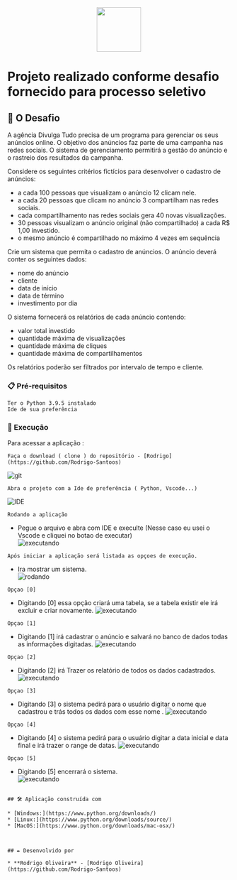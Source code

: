<div align="center">
<img src="pythonLogo.png"  width="100" >
</div>

# Projeto realizado conforme desafio fornecido para processo seletivo  


## 🚀 O Desafio

A agência Divulga Tudo precisa de um programa para gerenciar os seus anúncios online. O objetivo dos anúncios faz parte de uma campanha nas redes sociais. O sistema de gerenciamento permitirá a gestão do anúncio e o rastreio dos resultados da campanha.

Considere os seguintes critérios fictícios para desenvolver o cadastro de anúncios:

- a cada 100 pessoas que visualizam o anúncio 12 clicam nele.
- a cada 20 pessoas que clicam no anúncio 3 compartilham nas redes sociais.
- cada compartilhamento nas redes sociais gera 40 novas visualizações.
- 30 pessoas visualizam o anúncio original (não compartilhado) a cada R$ 1,00 investido.
- o mesmo anúncio é compartilhado no máximo 4 vezes em sequência

Crie um sistema que permita o cadastro de anúncios. O anúncio deverá conter os seguintes dados:

- nome do anúncio
- cliente
- data de início
- data de término
- investimento por dia


O sistema fornecerá os relatórios de cada anúncio contendo:

- valor total investido
- quantidade máxima de visualizações
- quantidade máxima de cliques
- quantidade máxima de compartilhamentos

Os relatórios poderão ser filtrados por intervalo de tempo e cliente.

### 📋 Pré-requisitos

```
Ter o Python 3.9.5 instalado 
Ide de sua preferência
```

### 🔧 Execução

Para acessar a aplicação :

```
Faça o download ( clone ) do repositório - [Rodrigo](https://github.com/Rodrigo-Santoos) 
```
![git](Capturar.PNG)
```
Abra o projeto com a Ide de preferência ( Python, Vscode...)
```
![IDE](https://github.com/Rodrigo-Santoos/Desafio-Academia-Capgemini-2-Parte/blob/main/vscode.PNG)
```
Rodando a aplicação
```
* Pegue o arquivo e abra com IDE e execulte (Nesse caso eu usei o Vscode e cliquei no botao de executar)      
 ![executando](https://github.com/Rodrigo-Santoos/Desafio-Academia-Capgemini-2-Parte/blob/main/rodando.PNG)
```
Após iniciar a aplicação será listada as opçoes de execução. 
```
* Ira mostrar um sistema.        
 ![rodando](https://github.com/Rodrigo-Santoos/Desafio-Academia-Capgemini-2-Parte/blob/main/Tela%20Menu.PNG)

```
Opçao [0]
```
* Digitando [0] essa opção criará uma tabela, se a tabela existir ele irá excluir e criar novamente.
 ![executando](https://github.com/Rodrigo-Santoos/Desafio-Academia-Capgemini-2-Parte/blob/main/criandoTabela.PNG)
```
Opçao [1]
```
* Digitando [1] irá cadastrar o anúncio e salvará no banco de dados todas as informações digitadas.
 ![executando](https://github.com/Rodrigo-Santoos/Desafio-Academia-Capgemini-2-Parte/blob/main/opcao1.PNG)
```
Opçao [2]
```
* Digitando [2] irá Trazer os relatório de todos os dados cadastrados.
 ![executando](https://github.com/Rodrigo-Santoos/Desafio-Academia-Capgemini-2-Parte/blob/main/opcao2.PNG)
```
Opçao [3]
```
* Digitando [3] o sistema pedirá para o usuário digitar o nome que cadastrou e trás todos os dados com esse nome   .
 ![executando](https://github.com/Rodrigo-Santoos/Desafio-Academia-Capgemini-2-Parte/blob/main/opcao3.PNG)
```
Opçao [4]
```
* Digitando [4] o sistema pedirá para o usuário digitar a data inicial e data final e irá trazer o range de datas.
 ![executando](https://github.com/Rodrigo-Santoos/Desafio-Academia-Capgemini-2-Parte/blob/main/opcao4.PNG)
```
Opçao [5]
```
* Digitando [5] encerrará o sistema.     
 ![executando](https://github.com/Rodrigo-Santoos/Desafio-Academia-Capgemini-2-Parte/blob/main/opcao5.PNG) 
```

## 🛠️ Aplicação construída com 

* [Windows:](https://www.python.org/downloads/)
* [Linux:](https://www.python.org/downloads/source/) 
* [MacOS:](https://www.python.org/downloads/mac-osx/)



## ✒️ Desenvolvido por

* **Rodrigo Oliveira** - [Rodrigo Oliveira](https://github.com/Rodrigo-Santoos)
